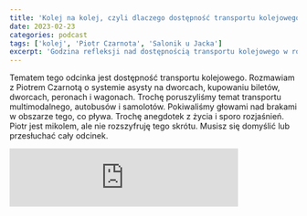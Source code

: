 ```yaml
---
title: 'Kolej na kolej, czyli dlaczego dostępność transportu kolejowego jest tak marna, pomimo góry pieniędzy'
date: 2023-02-23
categories: podcast
tags: ['kolej', 'Piotr Czarnota', 'Salonik u Jacka']
excerpt: 'Godzina refleksji nad dostępnością transportu kolejowego w rozmowie z Piotrem Czarnotą'
---
```


Tematem tego odcinka jest dostępność transportu kolejowego. Rozmawiam z Piotrem Czarnotą o systemie asysty na dworcach, kupowaniu biletów, dworcach, peronach i wagonach. Trochę poruszyliśmy temat transportu multimodalnego, autobusów i samolotów. Pokiwaliśmy głowami nad brakami w obszarze tego, co pływa. Trochę anegdotek z życia i sporo rozjaśnień. Piotr jest mikolem, ale nie rozszyfruję tego skrótu. Musisz się domyślić lub przesłuchać cały odcinek.

<iframe src="https://anchor.fm/jaczad/embed/episodes/Kolej-na-kolej--czyli-dlaczego-dostpno-transportu-kolejowego-jest-tak-marna--pomimo-gry-pienidzy-e1vdj03" height="102px" width="400px" frameborder="0" scrolling="no"></iframe>
